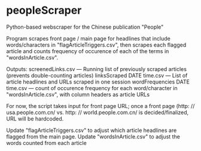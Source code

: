 # peopleScraper
Python-based webscraper for the Chinese publication "People"

Program scrapes front page / main page for headlines that include words/characters in "flagArticleTriggers.csv", then scrapes each flagged article and counts frequency of occurence of each of the terms in "wordsInArticle.csv".

Outputs:
screenedLinks.csv             —     Running list of previously scraped articles (prevents double-counting articles)
linksScraped DATE time.csv    —     List of article headlines and URLs scraped in one session
wordFrequencies DATE time.csv —     count of occurence frequency for each word/character in "wordsInArticle.csv", with column headers as article URLs

For now, the script takes input for front page URL; once a front page (http: // usa.people.com.cn/ vs. http: // world.people.com.cn/ is decided/finalized, URL will be hardcoded.

Update "flagArticleTriggers.csv" to adjust which article headlines are flagged from the main page.
Update "wordsInArticle.csv" to adjust the words counted from each article
